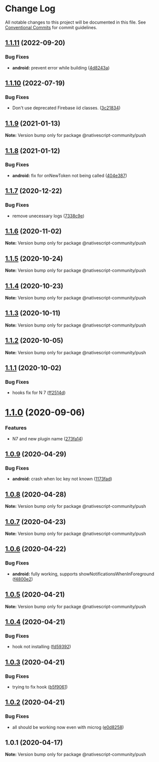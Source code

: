 # Change Log

All notable changes to this project will be documented in this file.
See [Conventional Commits](https://conventionalcommits.org) for commit guidelines.

## [1.1.11](https://github.com/farfromrefug/nativescript-push/compare/v1.1.10...v1.1.11) (2022-09-20)


### Bug Fixes

* **android:** prevent error while building ([4d8243a](https://github.com/farfromrefug/nativescript-push/commit/4d8243ae170049af32b9b5ecf95e9c8215389cdb))





## [1.1.10](https://github.com/farfromrefug/nativescript-push/compare/v1.1.9...v1.1.10) (2022-07-19)


### Bug Fixes

* Don't use deprecated Firebase iid classes. ([3c21834](https://github.com/farfromrefug/nativescript-push/commit/3c2183408e0f889e49e72d06ab9d63429aeececf))





## [1.1.9](https://github.com/farfromrefug/nativescript-push/compare/v1.1.8...v1.1.9) (2021-01-13)

**Note:** Version bump only for package @nativescript-community/push





## [1.1.8](https://github.com/farfromrefug/nativescript-push/compare/v1.1.7...v1.1.8) (2021-01-12)


### Bug Fixes

* **android:** fix for onNewToken not being called ([404e387](https://github.com/farfromrefug/nativescript-push/commit/404e387db0ee290960f8f8aeddee3f3119f73836))





## [1.1.7](https://github.com/farfromrefug/nativescript-push/compare/v1.1.6...v1.1.7) (2020-12-22)


### Bug Fixes

* remove unecessary logs ([7338c9e](https://github.com/farfromrefug/nativescript-push/commit/7338c9e2a70aae8af5280d4ce37e05f9ac50bb61))





## [1.1.6](https://github.com/farfromrefug/nativescript-push/compare/v1.1.5...v1.1.6) (2020-11-02)

**Note:** Version bump only for package @nativescript-community/push





## [1.1.5](https://github.com/farfromrefug/nativescript-push/compare/v1.1.4...v1.1.5) (2020-10-24)

**Note:** Version bump only for package @nativescript-community/push





## [1.1.4](https://github.com/farfromrefug/nativescript-push/compare/v1.1.3...v1.1.4) (2020-10-23)

**Note:** Version bump only for package @nativescript-community/push





## [1.1.3](https://github.com/farfromrefug/nativescript-push/compare/v1.1.2...v1.1.3) (2020-10-11)

**Note:** Version bump only for package @nativescript-community/push





## [1.1.2](https://github.com/farfromrefug/nativescript-push/compare/v1.1.1...v1.1.2) (2020-10-05)

**Note:** Version bump only for package @nativescript-community/push





## [1.1.1](https://github.com/farfromrefug/nativescript-push/compare/v1.1.0...v1.1.1) (2020-10-02)


### Bug Fixes

* hooks fix for N 7 ([ff2514d](https://github.com/farfromrefug/nativescript-push/commit/ff2514d0d937e093068159c5d9efe8d94feddc36))





# [1.1.0](https://github.com/farfromrefug/nativescript-push/compare/v1.0.9...v1.1.0) (2020-09-06)


### Features

* N7 and new plugin name ([273fa14](https://github.com/farfromrefug/nativescript-push/commit/273fa142350595fe2aac06059babaa011b626579))





## [1.0.9](https://github.com/nativescript-community/push/compare/v1.0.8...v1.0.9) (2020-04-29)


### Bug Fixes

* **android:** crash when loc key not known ([1173fad](https://github.com/nativescript-community/push/commit/1173fadae2c62a700fc9c4ddab2dd8e6fc84b8ac))





## [1.0.8](https://github.com/nativescript-community/push/compare/v1.0.7...v1.0.8) (2020-04-28)

**Note:** Version bump only for package @nativescript-community/push





## [1.0.7](https://github.com/nativescript-community/push/compare/v1.0.6...v1.0.7) (2020-04-23)

**Note:** Version bump only for package @nativescript-community/push





## [1.0.6](https://github.com/nativescript-community/push/compare/v1.0.5...v1.0.6) (2020-04-22)


### Bug Fixes

* **android:** fully working, supports showNotificationsWhenInForeground ([f4800e2](https://github.com/nativescript-community/push/commit/f4800e2ec6e09acf2f8b62278a6a7c3151c09727))





## [1.0.5](https://github.com/nativescript-community/push/compare/v1.0.4...v1.0.5) (2020-04-21)

**Note:** Version bump only for package @nativescript-community/push





## [1.0.4](https://github.com/nativescript-community/push/compare/v1.0.3...v1.0.4) (2020-04-21)


### Bug Fixes

* hook not installing ([fd59392](https://github.com/nativescript-community/push/commit/fd59392eca51359c4423d788eda86c127e035616))





## [1.0.3](https://github.com/nativescript-community/push/compare/v1.0.2...v1.0.3) (2020-04-21)


### Bug Fixes

* trying to fix hook ([b5f9061](https://github.com/nativescript-community/push/commit/b5f906113ad771a6348aad13f24f9d7631099855))





## [1.0.2](https://github.com/nativescript-community/push/compare/v1.0.1...v1.0.2) (2020-04-21)


### Bug Fixes

* all should be working now even with microg ([e0d8258](https://github.com/nativescript-community/push/commit/e0d8258352d3769eaec0d7bdd9e65c850ea77951))





## 1.0.1 (2020-04-17)

**Note:** Version bump only for package @nativescript-community/push
